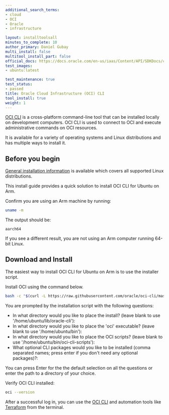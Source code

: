 ```yaml
---
additional_search_terms:
- cloud
- OCI
- Oracle 
- infrastructure

layout: installtoolsall
minutes_to_complete: 10
author_primary: Daniel Gubay
multi_install: false
multitool_install_part: false
official_docs: https://docs.oracle.com/en-us/iaas/Content/API/SDKDocs/cliinstall.htm
test_images:
- ubuntu:latest

test_maintenance: true
test_status:
- passed
title: Oracle Cloud Infrastructure (OCI) CLI
tool_install: true
weight: 1
---
```


[OCI CLI](https://docs.oracle.com/en-us/iaas/Content/API/SDKDocs/cliinstall.htm) is a cross-platform command-line tool that can be installed locally on development computers. OCI CLI is used to connect to OCI and execute administrative commands on OCI resources. 

It is available for a variety of operating systems and Linux distributions and has multiple ways to install it. 

## Before you begin

[General installation information](https://docs.oracle.com/en-us/iaas/Content/API/SDKDocs/cliinstall.htm#InstallingCLI__linux_and_unix) is available which covers all supported Linux distributions. 
 
This install guide provides a quick solution to install OCI CLI for Ubuntu on Arm.

Confirm you are using an Arm machine by running:

```bash
uname -m
```

The output should be:

```output
aarch64
```

If you see a different result, you are not using an Arm computer running 64-bit Linux.

## Download and Install

The easiest way to install OCI CLI for Ubuntu on Arm is to use the installer script. 

Install OCI using the command below. 

```bash { target="ubuntu:latest" }
bash -c "$(curl -L https://raw.githubusercontent.com/oracle/oci-cli/master/scripts/install/install.sh)"
```
You are prompted by the installation script with the following questions:
- In what directory would you like to place the install? (leave blank to use '/home/ubuntu/lib/oracle-cli'):
- In what directory would you like to place the 'oci' executable? (leave blank to use '/home/ubuntu/bin'):
- In what directory would you like to place the OCI scripts? (leave blank to use '/home/ubuntu/bin/oci-cli-scripts'):
- What optional CLI packages would you like to be installed (comma separated names; press enter if you don't need any optional packages)?:

You can press Enter for the the default selection on all the questions or enter the path to a directory of your choice.

Verify OCI CLI installed:

```bash { target="ubuntu:latest" }
oci --version
```

After a successful log in, you can use the [OCI CLI](../oci-cli) and automation tools like [Terraform](../terraform) from the terminal.

